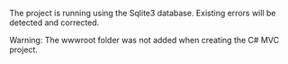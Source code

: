 The project is running using the Sqlite3 database. Existing errors will be detected and corrected.

Warning: The wwwroot folder was not added when creating the C# MVC project.
